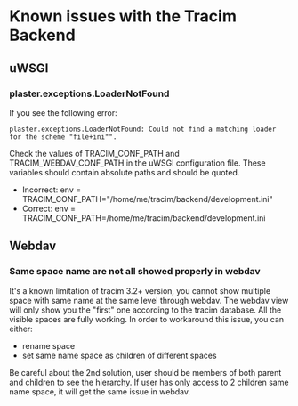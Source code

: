 # Known issues with the Tracim Backend

## uWSGI

### plaster.exceptions.LoaderNotFound

If you see the following error:


    plaster.exceptions.LoaderNotFound: Could not find a matching loader for the scheme "file+ini"".


Check the values of TRACIM_CONF_PATH and TRACIM_WEBDAV_CONF_PATH in the uWSGI configuration file.
These variables should contain absolute paths and should be quoted.

- Incorrect:
    env = TRACIM_CONF_PATH="/home/me/tracim/backend/development.ini"
- Correct:
    env = TRACIM_CONF_PATH=/home/me/tracim/backend/development.ini


## Webdav

### Same space name are not all showed properly in webdav

It's a known limitation of tracim 3.2+ version, you cannot show multiple space
with same name at the same level through webdav. The webdav view will only show you the "first" one
according to the tracim database. All the visible spaces are fully working.
In order to workaround this issue, you can either:

- rename space
- set same name space as children of different spaces

Be careful about the 2nd solution, user should be members of both parent and children to
see the hierarchy. If user has only access to 2 children same name space, it will get
the same issue in webdav.
